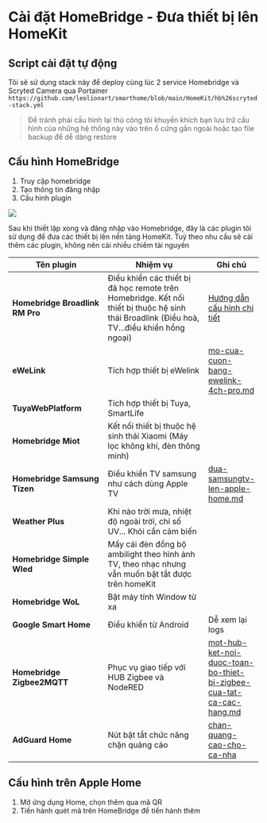 # Cài đặt HomeBridge - Đưa thiết bị lên HomeKit

## Script cài đặt tự động

Tôi sẽ sử dụng stack này để deploy cùng lúc 2 service Homebridge và Scryted Camera qua Portainer `https://github.com/leolionart/smarthome/blob/main/HomeKit/hb%26scryted-stack.yml`

> Để tránh phải cấu hình lại thủ công tôi khuyến khích bạn lưu trữ cấu hình của những hệ thống này vào trên ổ cứng gắn ngoài hoặc tạo file backup để dễ dàng restore

## Cấu hình HomeBridge

1. Truy cập homebridge
2. Tạo thông tin đăng nhập
3. Cấu hình plugin

![](https://egg.d.pr/i/m0rl5o.jpg)&#x20;

Sau khi thiết lập xong và đăng nhập vào Homebridge, đây là các plugin tôi sử dụng để đưa các thiết bị lên nền tảng HomeKit. Tuỳ theo nhu cầu sẽ cài thêm các plugin, không nên cài nhiều chiếm tài nguyên

<table data-full-width="true"><thead><tr><th width="238.66666666666669">Tên plugin</th><th width="335">Nhiệm vụ</th><th>Ghi chú</th></tr></thead><tbody><tr><td><strong>Homebridge Broadlink RM Pro</strong></td><td>Điều khiển các thiết bị đã học remote trên Homebridge. Kết nối thiết bị thuộc hệ sinh thái Broadlink (Điều hoà, TV...điều khiển hồng ngoại)</td><td><a href="https://broadlink.kiwicam.nz/">Hướng dẫn cấu hình chi tiết</a></td></tr><tr><td><strong>eWeLink</strong></td><td>Tích hợp thiết bị eWelink</td><td><a data-mention href="mo-cua-cuon-bang-ewelink-4ch-pro.md">mo-cua-cuon-bang-ewelink-4ch-pro.md</a></td></tr><tr><td><strong>TuyaWebPlatform</strong></td><td>Tích hợp thiết bị Tuya, SmartLife</td><td></td></tr><tr><td><strong>Homebridge Miot</strong></td><td>Kết nối thiết bị thuộc hệ sinh thái Xiaomi (Máy lọc không khí, đèn thông minh)</td><td></td></tr><tr><td><strong>Homebridge Samsung Tizen</strong></td><td>Điều khiển TV samsung như cách dùng Apple TV</td><td><a data-mention href="dua-samsungtv-len-apple-home.md">dua-samsungtv-len-apple-home.md</a></td></tr><tr><td><strong>Weather Plus</strong></td><td>Khi nào trời mưa, nhiệt độ ngoài trời, chỉ số UV... Khỏi cần cảm biến</td><td></td></tr><tr><td><strong>Homebridge Simple Wled</strong></td><td>Mấy cái đèn đồng bộ ambilight theo hình ảnh TV, theo nhạc nhưng vẫn muốn bật tắt được trên homeKit</td><td></td></tr><tr><td><strong>Homebridge WoL</strong></td><td>Bật máy tính Window từ xa</td><td></td></tr><tr><td><strong>Google Smart Home</strong></td><td>Điều khiển từ Android </td><td>Dễ xem lại logs</td></tr><tr><td><strong>Homebridge Zigbee2MQTT</strong></td><td>Phục vụ giao tiếp với HUB Zigbee và NodeRED</td><td><a data-mention href="mot-hub-ket-noi-duoc-toan-bo-thiet-bi-zigbee-cua-tat-ca-cac-hang.md">mot-hub-ket-noi-duoc-toan-bo-thiet-bi-zigbee-cua-tat-ca-cac-hang.md</a></td></tr><tr><td><strong>AdGuard Home</strong></td><td>Nút bật tắt chức năng chặn quảng cáo</td><td><a data-mention href="../../nhung-du-an-thu-vi-voi-homelab/chan-quang-cao-cho-ca-nha/">chan-quang-cao-cho-ca-nha</a></td></tr></tbody></table>

## Cấu hình trên Apple Home

1. Mở ứng dụng Home, chọn thêm qua mã QR
2. Tiến hành quét mã trên HomeBridge để tiến hành thêm
